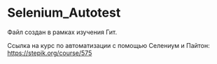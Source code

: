 # Selenium_Autotest
Файл создан в рамках изучения Гит.

Ссылка на курс по автоматизации с помощью Селениум и Пайтон:
https://stepik.org/course/575